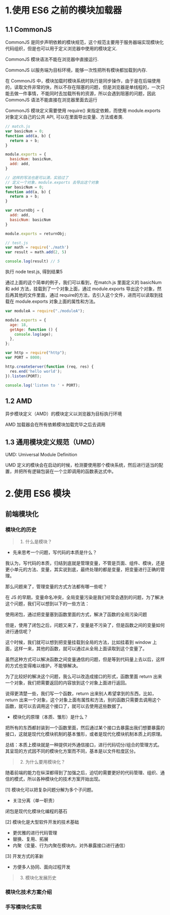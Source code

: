# 1.使用 ES6 之前的模块加载器

## 1.1 CommonJS

CommonJS 是同步声明依赖的模块规范，这个规范主要用于服务器端实现模块化代码组织，但是也可以用于定义浏览器中使用的模块定义.

CommonJS 模块语法不能在浏览器中直接运行.

CommonJS 以服务端为目标环境，能够一次性把所有模块都加载到内存.

在 CommonJS 中，模块加载时模块系统时执行是同步操作，由于是在后端使用的，读取文件非常的快，所以不存在阻塞的问题，但是浏览器是单线程的，一次只能去做一件事情，不能同时去加载所有的资源，所以会遇到阻塞的问题，因此 CommonJS 语法不能直接在浏览器里面去运行

CommonJS 模块定义需要使用 require() 来指定依赖，而使用 module.exports 对象定义自己的公共 API, 可以在里面导出变量、方法或者类.

```js
// match.js
var basicNum = 0;
function add(a, b) {
  return a + b;
}

module.exports = {
  basicNum: basicNum,
  add: add,
}

// 这样的写法也是可以滴，实验过了
// 定义一个对象，module.exports 去导出这个对象
var basicNum = 0;
function add(a, b) {
  return a + b;
}

var returnObj = {
  add: add,
  basicNum: basicNum
}

module.exports = returnObj;
```

```js
// test.js 
var math = require('./math')
var result = math.add(2, 5)

console.log(result) // 5
```

执行 node test.js, 得到结果5

通过上面的这个简单的例子，我们可以看到，在match.js 里面定义的 basicNum 和 add 方法，挂载到了一个对象上面，通过 module.exports 导出这个对象，然后再其他的文件里面，通过 require的方法，去引入这个文件，进而可以读取到挂载在 module.exports 对象上面的属性和方法。

```js
var moduleA = require("./moduleA");

module.exports = {
  age: 18,
  getAge: function () {
    console.log(age);
  },
};
```

```js
var http = require("http");
var PORT = 8000;

http.createServer(function (req, res) {
  res.end('hello world');
}).listen(PORT);

console.log('listen to ' + PORT);
```

## 1.2 AMD

异步模块定义（AMD）的模块定义以浏览器为目标执行环境

AMD 加载器会在所有依赖模块加载完毕之后去调用

## 1.3 通用模块定义规范（UMD）

UMD: Umiversal Module Definition

UMD 定义的模块会在启动的时候，检测要使用那个模块系统，然后进行适当的配置，并把所有逻辑包装在一个立即调用的函数表达式中。

# 2.使用 ES6 模块

## 前端模块化

### 模块化的历史

> 1. 什么是模块？

- 先来思考一个问题，写代码的本质是什么？

我认为，写代码的本质，归结到底就是管理变量，不管是页面、组件、模块，还是更小单元的方法、变量，其实说到底，最终处理的都是变量，把变量进行正确的管理。

那么问题来了，管理变量的方式方法都有哪一些呢？

在 JS 的早期，变量命名冲突，全局变量污染是我们经常会遇到的问题，为了解决这个问题，我们可以想到以下的一些方法：

使用闭包，通过把变量塞到函数里面的方式，解决了函数的全局污染问题

但是，使用了闭包之后，问题又来了，变量是不污染了，但是函数之间的变量如何进行通信呢？

这个时候，我们就可以想到把变量挂载到全局的方法，比如挂着到 window 上面，这样一来，其他的函数，就可以通过从全局上面读取到这个变量了。

虽然这种方式可以解决函数之间变量通信的问题，但是等到代码量上去以后，这样的方式也变得难以维护，不能够解决。

为了比较好的解决这个问题，我么可以改造成接口的形式，函数里面 return 出来一个对象，我们把需要返回的内容放到这个对象上面进行返回。

说得更清楚一些，我们写一个函数，return 出来别人希望拿到的东西，比如，return 出来一个对象，这个对象上面有属性和方法，别的函数只需要去调用这个函数，就可以去调用这个接口了，就可以去使用这些数据了。

- 模块化的原理（本质、雏形）是什么？

把所有的东西都封装到一个函数里面，然后通过某个接口去暴露出我们想要暴露的接口，这就是现代化模块机制的基本雏形，或者是现代化模块机制本质上的原理。

总结：本质上模块就是一种提供对外通信接口，进行代码切分/组合的管理方式。其呈现的方式因不同的模块化方案而不同，基本是以文件粒度区分。

> 2. 为什么要用模块化？

随着前端的能力在纵深都得到了加强之后，迫切的需要更好的代码管理、组织、通信的模式，所以各种模块化的技术方案开始出现。

[1] 模块化可以把复杂问题分解为多个子问题。

- 关注分离（单一职责）

闭包是现代化模块化编程的基石

[2] 模块化是大型软件开发的技术基础

- 更优雅的进行代码管理
- 替换、复用、拓展
- 内聚（变量、行为内聚在模块内，对外暴露接口进行通信）

[3] 开发方式的革新

- 方便多人协同、面向过程开发

> 3. 模块化发展历史

### 模块化技术方案介绍

### 手写模块化实现
